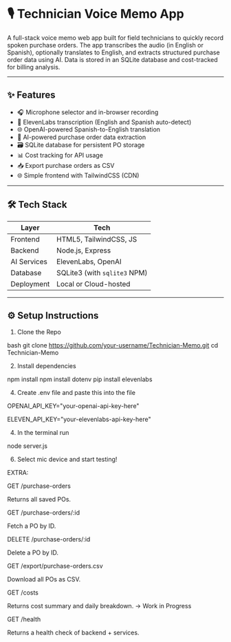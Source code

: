 # 🎙️ Technician Voice Memo App

A full-stack voice memo web app built for field technicians to quickly record spoken purchase orders. The app transcribes the audio (in English or Spanish), optionally translates to English, and extracts structured purchase order data using AI. Data is stored in an SQLite database and cost-tracked for billing analysis.

---

## ✨ Features

- 🎧 Microphone selector and in-browser recording
- 🧠 ElevenLabs transcription (English and Spanish auto-detect)
- 🌐 OpenAI-powered Spanish-to-English translation
- 🧾 AI-powered purchase order data extraction
- 🗃️ SQLite database for persistent PO storage
- 📊 Cost tracking for API usage
- 📥 Export purchase orders as CSV
- 🌐 Simple frontend with TailwindCSS (CDN)

---

## 🛠️ Tech Stack

| Layer       | Tech                     |
|-------------|--------------------------|
| Frontend    | HTML5, TailwindCSS, JS   |
| Backend     | Node.js, Express         |
| AI Services | ElevenLabs, OpenAI       |
| Database    | SQLite3 (with `sqlite3` NPM) |
| Deployment  | Local or Cloud-hosted    |

---

## ⚙️ Setup Instructions

1. Clone the Repo

  bash
git clone https://github.com/your-username/Technician-Memo.git
cd Technician-Memo 

2. Install dependencies
   
npm install 
npm install dotenv
pip install elevenlabs


4. Create .env file and paste this into the file

OPENAI_API_KEY="your-openai-api-key-here"

ELEVEN_API_KEY="your-elevenlabs-api-key-here"

4. In the terminal run
   
node server.js

6. Select mic device and start testing!


EXTRA:

GET /purchase-orders

Returns all saved POs.

GET /purchase-orders/:id

Fetch a PO by ID.

DELETE /purchase-orders/:id

Delete a PO by ID.

GET /export/purchase-orders.csv

Download all POs as CSV.

GET /costs

Returns cost summary and daily breakdown.   -> Work in Progress

GET /health

Returns a health check of backend + services.







